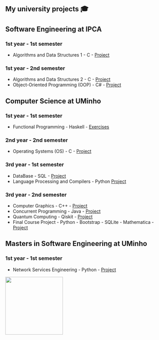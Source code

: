 ## My university projects 🎓

## Software Engineering at IPCA

### 1st year - 1st semester 

- Algorithms and Data Structures 1 - C - [Project ](https://github.com/carlos01amc/Projeto-AED2)

### 1st year - 2nd semester 

- Algorithms and Data Structures 2 - C - [Project ](https://github.com/carlos01amc/Projeto-AED1)
- Object-Oriented Programming (OOP) - C# - [Project ](https://github.com/carlos01amc/Projeto-POO)

## Computer Science at UMinho

### 1st year - 1st semester 
- Functional Programming - Haskell - [Exercises ](https://github.com/carlos01amc/Haskell-50q)

### 2nd year - 2nd semester 
- Operating Systems (OS) - C - [Project ](https://github.com/carlos01amc/Projeto-SO)

### 3rd year - 1st semester 
- DataBase - SQL - [Project ](https://github.com/carlos01amc/Projeto-BD)
- Language Processing and Compilers - Python [Project ](https://github.com/carlos01amc/Projeto-PLC)

### 3rd year - 2nd semester 
- Computer Graphics - C++  - [Project ](https://github.com/carlos01amc/Projeto-CG)
- Concurrent Programming - Java - [Project ](https://github.com/carlos01amc/Projeto-PC)
- Quantum Computing - Qiskit - [Project ](https://github.com/carlos01amc/Projeto-IC)
- Final Course Project - Python - Bootstrap - SQLite - Mathematica - [Project ](https://github.com/carlos01amc/Projeto-FlashesMat)

## Masters in Software Engineering at UMinho

### 1st year - 1st semester 
- Network Services Engineering - Python - [Project ](https://github.com/carlos01amc/Projeto-ESR)


<div>
  <img height="180em" align="center" src="https://github-readme-stats-eight-theta.vercel.app/api?username=carlos01amc&show_icons=true&theme=dark&include_all_commits=true&count_private=true"/>
</div>
